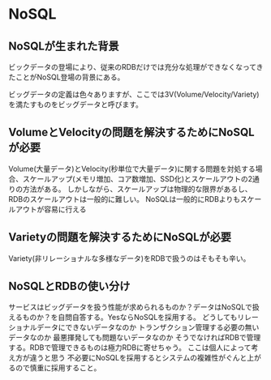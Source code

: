 # NoSQL

## NoSQLが生まれた背景

ビックデータの登場により、従来のRDBだけでは充分な処理ができなくなってきたことがNoSQL登場の背景にある。

ビッグデータの定義は色々ありますが、ここでは3V(Volume/Velocity/Variety)を満たすものをビッグデータと呼びます。

## VolumeとVelocityの問題を解決するためにNoSQLが必要

Volume(大量データ)とVelocity(秒単位で大量データ)に関する問題を対処する場合、スケールアップ(メモリ増加、コア数増加、SSD化)とスケールアウトの2通りの方法がある。
しかしながら、スケールアップは物理的な限界があるし、RDBのスケールアウトは一般的に難しい。
NoSQLは一般的にRDBよりもスケールアウトが容易に行える

## Varietyの問題を解決するためにNoSQLが必要

Variety(非リレーショナルな多様なデータ)をRDBで扱うのはそもそも辛い。

## NoSQLとRDBの使い分け

サービスはビッグデータを扱う性能が求められるものか？データはNoSQLで扱えるものか？を自問自答する。YesならNoSQLを採用する。
どうしてもリレーショナルデータにできないデータなのか
トランザクション管理する必要の無いデータなのか
最悪揮発しても問題ないデータなのか
そうでなければRDBで管理する。RDBで管理できるものは極力RDBに寄せちゃう。
ここは個人によって考え方が違うと思う
不必要にNoSQLを採用するとシステムの複雑性がぐんと上がるので慎重に採用すること。


